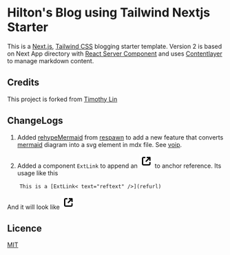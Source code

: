 
# Hilton's Blog using Tailwind Nextjs Starter

This is a [Next.js](https://nextjs.org/), [Tailwind CSS](https://tailwindcss.com/) blogging starter template. Version 2 is based on Next App directory with [React Server Component](https://nextjs.org/docs/getting-started/react-essentials#server-components) and uses [Contentlayer](https://www.contentlayer.dev/) to manage markdown content.


## Credits

This project is forked from [Timothy Lin](https://www.timlrx.com)

## ChangeLogs

1. Added [rehypeMermaid](https://github.com/natikgadzhi/respawn-io/blob/main/lib/rehypeMermaid.ts) from [respawn](https://github.com/natikgadzhi/respawn-io) to add a new feature that converts [mermaid](https://mermaid.js.org/) diagram into a svg element in mdx file. See [voip](https://hiltonchiang.github.io/blog/voip).

2. Added a component `ExtLink` to append an ![icon](/public/static/images/extlink.svg)
 to anchor reference. Its usage like this 

```
    This is a [ExtLink< text="reftext" />](refurl)
```

And it will look like [![reftext](/public/static/images/extlink.svg)](refurl)

## Licence

[MIT](https://github.com/timlrx/tailwind-nextjs-starter-blog/blob/main/LICENSE) 
